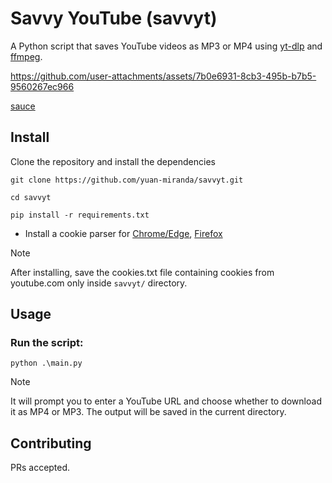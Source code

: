 
# Savvy YouTube (savvyt)

A Python script that saves YouTube videos as MP3 or MP4 using [yt-dlp](https://github.com/yt-dlp/yt-dlp) and [ffmpeg](https://ffmpeg.org/).


https://github.com/user-attachments/assets/7b0e6931-8cb3-495b-b7b5-9560267ec966


[sauce](https://youtu.be/dQw4w9WgXcQ?si=_N2JCn6x8-l7MRFC)

## Install

Clone the repository and install the dependencies

```
git clone https://github.com/yuan-miranda/savvyt.git
```

```
cd savvyt
```

```
pip install -r requirements.txt
```

* Install a cookie parser for [Chrome/Edge](https://chromewebstore.google.com/detail/cclelndahbckbenkjhflpdbgdldlbecc?utm_source=item-share-cb), [Firefox](https://addons.mozilla.org/en-US/firefox/addon/cookies-txt/)
> [!NOTE]
> After installing, save the cookies.txt file containing cookies from youtube.com only inside `savvyt/` directory.


## Usage

### Run the script:

```
python .\main.py
```
> [!NOTE]
> It will prompt you to enter a YouTube URL and choose whether to download it as MP4 or MP3. The output will be saved in the current directory.

## Contributing

PRs accepted.
